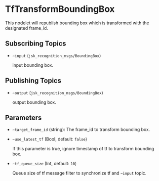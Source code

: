# TfTransformBoundingBox
This nodelet will republish bounding box which is transformed with the designated frame_id.

## Subscribing Topics
* `~input` (`jsk_recognition_msgs/BoundingBox`)

  input bounding box.

## Publishing Topics
* `~output` (`jsk_recognition_msgs/BoundingBox`)

  output bounding box.

## Parameters
* `~target_frame_id` (string): The frame_id to transform bounding box.
* `~use_latest_tf` (Bool, default: `false`)

  If this parameter is true, ignore timestamp of tf to transform bounding box.
* `~tf_queue_size` (Int, default: `10`)

  Queue size of tf message filter to synchronize tf and `~input` topic.
